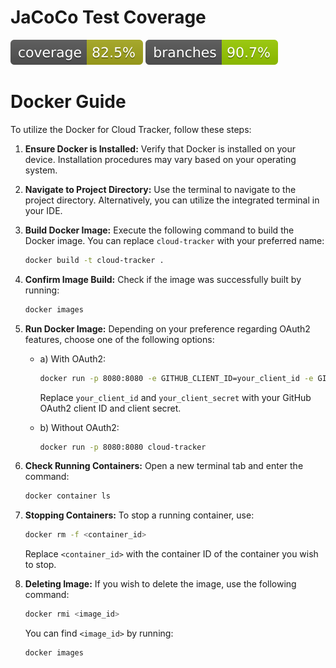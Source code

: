 # JaCoCo Test Coverage

![JaCoCo Coverage](./badges/jacoco.svg)
![JaCoCo Branches](./badges/branches.svg)

# Docker Guide

To utilize the Docker for Cloud Tracker, follow these steps:

1. **Ensure Docker is Installed:** Verify that Docker is installed on your device. Installation procedures may vary
   based on your operating system.

2. **Navigate to Project Directory:** Use the terminal to navigate to the project directory. Alternatively, you can
   utilize the integrated terminal in your IDE.

3. **Build Docker Image:** Execute the following command to build the Docker image. You can replace `cloud-tracker` with
   your preferred name:
    ```bash
    docker build -t cloud-tracker .
    ```

4. **Confirm Image Build:** Check if the image was successfully built by running:
    ```bash
    docker images
    ```

5. **Run Docker Image:** Depending on your preference regarding OAuth2 features, choose one of the following options:
    - a) With OAuth2:
        ```bash
        docker run -p 8080:8080 -e GITHUB_CLIENT_ID=your_client_id -e GITHUB_CLIENT_SECRET=your_client_secret cloud-tracker
        ```
      Replace `your_client_id` and `your_client_secret` with your GitHub OAuth2 client ID and client secret.

    - b) Without OAuth2:
        ```bash
        docker run -p 8080:8080 cloud-tracker
        ```

6. **Check Running Containers:** Open a new terminal tab and enter the command:
    ```bash
    docker container ls
    ```

7. **Stopping Containers:** To stop a running container, use:
    ```bash
    docker rm -f <container_id>
    ```
   Replace `<container_id>` with the container ID of the container you wish to stop.

8. **Deleting Image:** If you wish to delete the image, use the following command:
    ```bash
    docker rmi <image_id>
    ```
   You can find `<image_id>` by running:
    ```bash
    docker images
    ```

